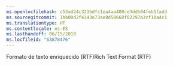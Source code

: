 ```yaml
---
ms.openlocfilehash: c53ad24c321bdfc1ea4aa408ce3ddb04feb1fadd
ms.sourcegitcommit: 1bb00d2f4343e73ae8d58668f02297a3cf10a4c1
ms.translationtype: HT
ms.contentlocale: es-ES
ms.lasthandoff: 06/15/2019
ms.locfileid: "63878476"
---
```

<span data-ttu-id="977b1-101">Formato de texto enriquecido (RTF)</span><span class="sxs-lookup"><span data-stu-id="977b1-101">Rich Text Format (RTF)</span></span>